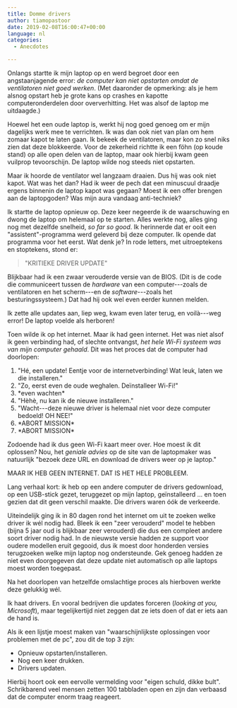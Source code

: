 ```yaml
---
title: Domme drivers
author: tiamopastoor
date: 2019-02-08T16:00:47+00:00
language: nl
categories:
  - Anecdotes

---
```

Onlangs startte ik mijn laptop op en werd begroet door een angstaanjagende error: _de computer kan niet opstarten omdat de ventilatoren niet goed werken_. (Met daaronder de opmerking: als je hem alsnog opstart heb je grote kans op crashes en kapotte computeronderdelen door oververhitting. Het was alsof de laptop me uitdaagde.)

Hoewel het een oude laptop is, werkt hij nog goed genoeg om er mijn dagelijks werk mee te verrichten. Ik was dan ook niet van plan om hem zomaar kapot te laten gaan. Ik bekeek de ventilatoren, maar kon zo snel niks zien dat deze blokkeerde. Voor de zekerheid richtte ik een föhn (op koude stand) op alle open delen van de laptop, maar ook hierbij kwam geen vuilprop tevoorschijn. De laptop wilde nog steeds niet opstarten.

Maar ik hoorde de ventilator wel langzaam draaien. Dus hij was ook niet kapot. Wat was het dan? Had ik weer de pech dat een minuscuul draadje ergens binnenin de laptop kapot was gegaan? Moest ik een offer brengen aan de laptopgoden? Was mijn aura vandaag anti-techniek?


Ik startte de laptop opnieuw op. Deze keer negeerde ik de waarschuwing en dwong de laptop om helemaal op te starten. Alles werkte nog, alles ging nog met dezelfde snelheid, _so far so good_. Ik herinnerde dat er ooit een "assistent"-programma werd geleverd bij deze computer. Ik opende dat programma voor het eerst. Wat denk je? In rode letters, met uitroeptekens en stoptekens, stond er:

> "KRITIEKE DRIVER UPDATE"

Blijkbaar had ik een zwaar verouderde versie van de BIOS. (Dit is de code die communiceert tussen de _hardware_ van een computer---zoals de ventilatoren en het scherm---en de _software_---zoals het besturingssysteem.) Dat had hij ook wel even eerder kunnen melden.

Ik zette alle updates aan, liep weg, kwam even later terug, en voilà---weg error! De laptop voelde als herboren!

Toen wilde ik op het internet. Maar ik had geen internet. Het was niet alsof ik geen verbinding had, of slechte ontvangst, _het hele Wi-Fi systeem was van mijn computer gehaald_. Dit was het proces dat de computer had doorlopen:

  1. "Hé, een update! Eentje voor de internetverbinding! Wat leuk, laten we die installeren."
  2. "Zo, eerst even de oude weghalen. Deïnstalleer Wi-Fi!"
  3. \*even wachten\*
  4. "Hèhè, nu kan ik de nieuwe installeren."
  5. "Wacht---deze nieuwe driver is helemaal niet voor deze computer bedoeld! OH NEE!"
  6. \*ABORT MISSION\*
  7. \*ABORT MISSION\*

Zodoende had ik dus geen Wi-Fi kaart meer over. Hoe moest ik dit oplossen? Nou, het _geniale advies_ op de site van de laptopmaker was natuurlijk "bezoek deze URL en download de drivers weer op je laptop."

MAAR IK HEB GEEN INTERNET. DAT IS HET HELE PROBLEEM.

Lang verhaal kort: ik heb op een andere computer de drivers gedownload, op een USB-stick gezet, teruggezet op mijn laptop, geïnstalleerd ... en toen gezien dat dit geen verschil maakte. Die drivers waren óók de verkeerde.

Uiteindelijk ging ik in 80 dagen rond het internet om uit te zoeken welke driver ik wél nodig had. Bleek ik een "zeer verouderd" model te hebben (bijna 5 jaar oud is blijkbaar zeer verouderd) die dus een compleet andere soort driver nodig had. In de nieuwste versie hadden ze support voor oudere modellen eruit gegooid, dus ik moest door honderden versies terugzoeken welke mijn laptop nog ondersteunde. Gek genoeg hadden ze niet even doorgegeven dat deze update niet automatisch op alle laptops moest worden toegepast.

Na het doorlopen van hetzelfde omslachtige proces als hierboven werkte deze gelukkig wél.

Ik haat drivers. En vooral bedrijven die updates forceren (_looking at you, Microsoft_), maar tegelijkertijd niet zeggen dat ze iets doen of dat er iets aan de hand is.

Als ik een lijstje moest maken van "waarschijnlijkste oplossingen voor problemen met de pc", zou dit de top 3 zijn:

  * Opnieuw opstarten/installeren.
  * Nog een keer drukken.
  * Drivers updaten.

Hierbij hoort ook een eervolle vermelding voor "eigen schuld, dikke bult". Schrikbarend veel mensen zetten 100 tabbladen open en zijn dan verbaasd dat de computer enorm traag reageert.